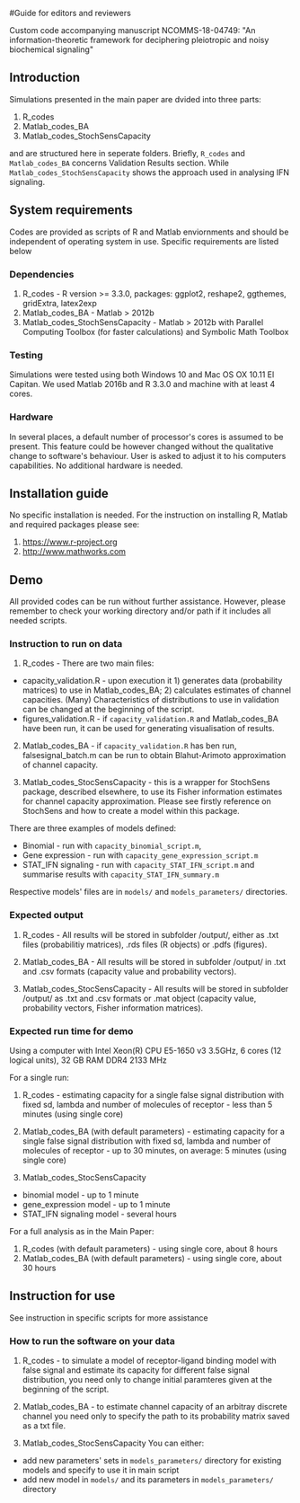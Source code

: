 #Guide for editors and reviewers

Custom code accompanying manuscript NCOMMS-18-04749:
"An information-theoretic framework for deciphering pleiotropic and noisy biochemical signaling"


## Introduction

Simulations presented in the main paper are dvided into three parts:

1. R_codes
2. Matlab_codes_BA
3. Matlab_codes_StochSensCapacity

and are structured here in seperate folders. Briefly, `R_codes` and `Matlab_codes_BA` concerns Validation Results section. While `Matlab_codes_StochSensCapacity` shows the approach used in analysing IFN signaling.

## System requirements

Codes are provided as scripts of R and Matlab enviornments and should be independent of operating system in use.
Specific requirements are listed below

### Dependencies
1. R_codes - R version >= 3.3.0, packages: ggplot2, reshape2, ggthemes, gridExtra, latex2exp
2. Matlab_codes_BA - Matlab > 2012b
3. Matlab_codes_StochSensCapacity - Matlab > 2012b with Parallel Computing Toolbox (for faster calculations) and Symbolic Math Toolbox

### Testing
Simulations were tested using both Windows 10 and Mac OS OX 10.11 El Capitan. We used Matlab 2016b and R 3.3.0 and machine with at least 4 cores.

### Hardware
In several places, a default number of processor's cores is assumed to be present. This feature could be however changed without the qualitative change to software's behaviour. User is asked to adjust it to his computers capabilities. 
No additional hardware is needed.


## Installation guide

No specific installation is needed. For the instruction on installing R, Matlab and required packages please see:

1. https://www.r-project.org
2. http://www.mathworks.com


## Demo

All provided codes can be run without further assistance. However, please remember to check your working directory and/or path if it includes all needed scripts.

### Instruction to run on data

1. R_codes - There are two main files:

* capacity_validation.R - upon execution it 1) generates data (probability matrices) to use in Matlab_codes_BA; 2) calculates estimates of channel capacities. (Many) Characteristics of distributions to use in validation can be changed at the beginning of the script.
* figures_validation.R - if `capacity_validation.R` and Matlab_codes_BA have been run, it can be used for generating visualisation of results.

2. Matlab_codes_BA - if `capacity_validation.R` has ben run, falsesignal_batch.m can be run to obtain Blahut-Arimoto approximation of channel capacity.

3. Matlab_codes_StocSensCapacity - this is a wrapper for StochSens package, described elsewhere, to use its Fisher information estimates for channel capacity approximation. Please see firstly reference on StochSens and how to create a model within this package.

There are three examples of models defined:

* Binomial - run with `capacity_binomial_script.m`, 
* Gene expression - run with `capacity_gene_expression_script.m`
* STAT_IFN signaling - run with `capacity_STAT_IFN_script.m` and summarise results with `capacity_STAT_IFN_summary.m`

Respective models' files are in `models/` and `models_parameters/` directories.

### Expected output

1. R_codes - All results will be stored in subfolder /output/, either as .txt files (probabilitiy matrices), .rds files (R objects) or .pdfs (figures).

2. Matlab_codes_BA - All results will be stored in subfolder /output/ in .txt and .csv formats (capacity value and probability vectors).

3. Matlab_codes_StocSensCapacity - All results will be stored in subfolder /output/ as .txt and .csv formats or .mat object (capacity value, probability vectors, Fisher information matrices).

### Expected run time for demo

Using a computer with Intel Xeon(R) CPU E5-1650 v3 3.5GHz, 6 cores (12 logical units), 32 GB RAM DDR4 2133 MHz

For a single run:

1. R_codes - estimating capacity for a single false signal distribution with fixed sd, lambda and number of molecules of receptor - less than 5 minutes (using single core)

2. Matlab_codes_BA (with default parameters) - estimating capacity for a single false signal distribution with fixed sd, lambda and number of molecules of receptor - up to 30 minutes, on average: 5 minutes (using single core)

3. Matlab_codes_StocSensCapacity
* binomial model - up to 1 minute
* gene_expression model - up to 1 minute
* STAT_IFN signaling model - several hours


For a full analysis as in the Main Paper: 

1. R_codes (with default parameters) - using single core, about 8 hours 
2. Matlab_codes_BA (with default parameters) - using single core, about 30 hours


## Instruction for use

See instruction in specific scripts for more assistance

### How to run the software on your data

1. R_codes - to simulate a model of receptor-ligand binding model with false signal and estimate its capacity for different false signal distribution, you need only to change initial paramteres given at the beginning of the script.

2. Matlab_codes_BA - to estimate channel capacity of an arbitray discrete channel you need only to specify the path to its probability matrix saved as a txt file.

3. Matlab_codes_StocSensCapacity
You can either:
* add new parameters' sets in `models_parameters/` directory for existing models and specify to use it in main script
* add new model in `models/` and its parameters in `models_parameters/` directory 
